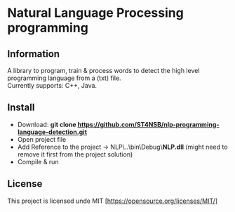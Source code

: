 # Natural Language Processing programming
## Information
A library to program, train & process words to detect the high level programming language from a (txt) file.  
Currently supports: C++, Java.

## Install
+ Download: **git clone https://github.com/ST4NSB/nlp-programming-language-detection.git**
+ Open project file  
+ Add Reference to the project -> NLP\\..\bin\Debug\\**NLP.dll** (might need to remove it first from the project solution)  
+ Compile & run  

## License
This project is licensed unde MIT [https://opensource.org/licenses/MIT/]

